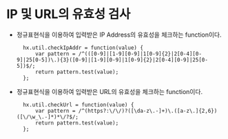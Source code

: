 # IP 및 URL의 유효성 검사
 
* 정규표현식을 이용하여 입력받은 IP Address의 유효성을 체크하는 function이다. 

        hx.util.checkIpAddr = function(value) {
            var pattern = /^(([0-9]|[1-9][0-9]|1[0-9]{2}|2[0-4][0-9]|25[0-5])\.){3}([0-9]|[1-9][0-9]|1[0-9]{2}|2[0-4][0-9]|25[0-5])$/;
            return pattern.test(value);
        };

* 정규표현식을 이용하여 입력받은 URL의 유효성을 체크하는 function이다.

        hx.util.checkUrl = function(value) {
            var pattern = /^(https?:\/\/)?([\da-z\.-]+)\.([a-z\.]{2,6})([\/\w_\.-]*)*\/?$/;
            return pattern.test(value);
        };